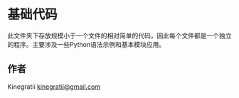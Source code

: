 # 基础代码

此文件夹下存放规模小于一个文件的相对简单的代码，因此每个文件都是一个独立的程序。主要涉及一些Python语法示例和基本模块应用。

## 作者

Kinegratii <kinegratii@gmail.com>